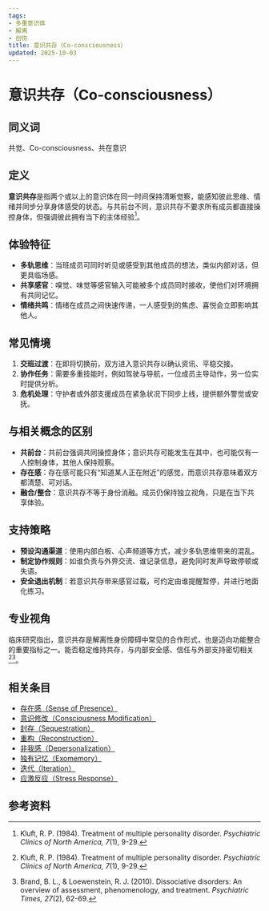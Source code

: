 ```yaml
---
tags:
- 多重意识体
- 解离
- 创伤
title: 意识共存（Co-consciousness）
updated: 2025-10-03
---
```


# 意识共存（Co-consciousness）

## 同义词

共觉、Co-consciousness、共在意识

## 定义

**意识共存**是指两个或以上的意识体在同一时间保持清晰觉察，能感知彼此思维、情绪并同步分享身体感受的状态。与共前台不同，意识共存不要求所有成员都直接操控身体，但强调彼此拥有当下的主体经验[^意识共存-1]。

## 体验特征

- **多轨思维**：当班成员可同时听见或感受到其他成员的想法，类似内部对话，但更具临场感。
- **共享感官**：嗅觉、味觉等感官输入可能被多个成员同时接收，使他们对环境拥有共同记忆。
- **情绪共鸣**：情绪在成员之间快速传递，一人感受到的焦虑、喜悦会立即影响其他人。

## 常见情境

1. **交班过渡**：在即将切换前，双方进入意识共存以确认资讯、平稳交接。
2. **协作任务**：需要多重技能时，例如驾驶与导航，一位成员主导动作，另一位实时提供分析。
3. **危机处理**：守护者或外部支援成员在紧急状况下同步上线，提供额外警觉或安抚。

## 与相关概念的区别

- **共前台**：共前台强调共同操控身体；意识共存可能发生在其中，也可能仅有一人控制身体，其他人保持观察。
- **存在感**：存在感可能只有“知道某人正在附近”的感觉，而意识共存意味着双方都清楚、可对话。
- **融合/整合**：意识共存不等于身份消融。成员仍保持独立视角，只是在当下共享体验。

## 支持策略

- **预设沟通渠道**：使用内部白板、心声频道等方式，减少多轨思维带来的混乱。
- **制定协作规则**：如谁负责与外界交流、谁记录信息，避免同时发声导致停顿或失语。
- **安全退出机制**：若意识共存带来感官过载，可约定由谁提醒暂停，并进行地面化练习。

## 专业视角

临床研究指出，意识共存是解离性身份障碍中常见的合作形式，也是迈向功能整合的重要指标之一。能否稳定维持共存，与内部安全感、信任与外部支持密切相关[^意识共存-1][^意识共存-2]。

## 相关条目

- [存在感（Sense of Presence）](/entries/Sense-Of-Presence.md)
- [意识修改（Consciousness Modification）](/entries/Consciousness-Modification.md)
- [封存（Sequestration）](/entries/Sequestration.md)
- [重构（Reconstruction）](/entries/Reconstruction.md)
- [非我感（Depersonalization）](/entries/Depersonalization.md)
- [独有记忆（Exomemory）](/entries/Exomemory.md)
- [迭代（Iteration）](/entries/Iteration.md)
- [应激反应（Stress Response）](/entries/Stress-Response.md)

## 参考资料

[^意识共存-1]: Kluft, R. P. (1984). Treatment of multiple personality disorder. *Psychiatric Clinics of North America, 7*(1), 9-29.
[^意识共存-2]: Brand, B. L., & Loewenstein, R. J. (2010). Dissociative disorders: An overview of assessment, phenomenology, and treatment. *Psychiatric Times, 27*(2), 62-69.
